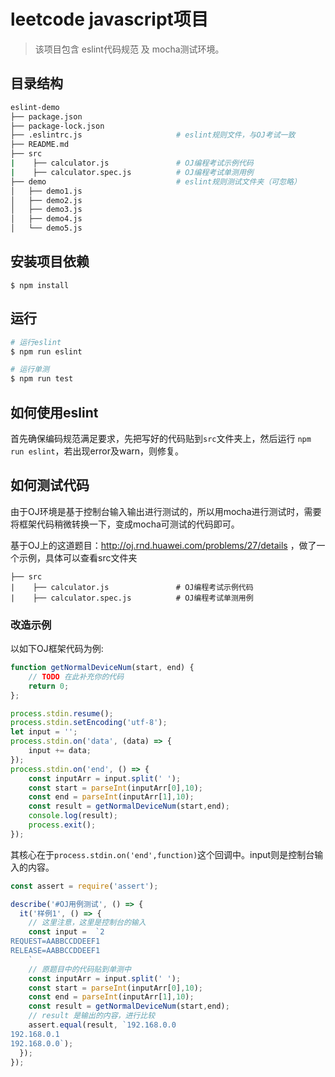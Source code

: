 # leetcode javascript项目

> 该项目包含 eslint代码规范 及 mocha测试环境。

## 目录结构

```bash
eslint-demo
├── package.json          
├── package-lock.json
├── .eslintrc.js                     # eslint规则文件，与OJ考试一致
├── README.md
├── src
|    ├── calculator.js               # OJ编程考试示例代码
|    ├── calculator.spec.js          # OJ编程考试单测用例
├── demo                             # eslint规则测试文件夹（可忽略）
│   ├── demo1.js
│   ├── demo2.js
│   ├── demo3.js
│   ├── demo4.js
│   └── demo5.js


```

## 安装项目依赖

```
$ npm install
```

## 运行

```bash
# 运行eslint
$ npm run eslint

# 运行单测
$ npm run test
```

## 如何使用eslint

首先确保编码规范满足要求，先把写好的代码贴到`src`文件夹上，然后运行 `npm run eslint`，若出现error及warn，则修复。

## 如何测试代码

由于OJ环境是基于控制台输入输出进行测试的，所以用mocha进行测试时，需要将框架代码稍微转换一下，变成mocha可测试的代码即可。

基于OJ上的这道题目：http://oj.rnd.huawei.com/problems/27/details ，做了一个示例，具体可以查看src文件夹
```
├── src
|    ├── calculator.js               # OJ编程考试示例代码
|    ├── calculator.spec.js          # OJ编程考试单测用例
```

### 改造示例

以如下OJ框架代码为例:

```js
function getNormalDeviceNum(start, end) {
    // TODO 在此补充你的代码
    return 0;
};

process.stdin.resume();
process.stdin.setEncoding('utf-8');
let input = '';
process.stdin.on('data', (data) => {
    input += data;
});
process.stdin.on('end', () => {
    const inputArr = input.split(' ');
    const start = parseInt(inputArr[0],10);
    const end = parseInt(inputArr[1],10);
    const result = getNormalDeviceNum(start,end);
    console.log(result);
    process.exit();
});
```

其核心在于`process.stdin.on('end',function)`这个回调中。input则是控制台输入的内容。

```js
const assert = require('assert');

describe('#OJ用例测试', () => {
  it('样例1', () => {
    // 这里注意，这里是控制台的输入
    const input =  `2
REQUEST=AABBCCDDEEF1
RELEASE=AABBCCDDEEF1
    `
    // 原题目中的代码贴到单测中
    const inputArr = input.split(' ');
    const start = parseInt(inputArr[0],10);
    const end = parseInt(inputArr[1],10);
    const result = getNormalDeviceNum(start,end);
    // result 是输出的内容，进行比较
    assert.equal(result, `192.168.0.0
192.168.0.1
192.168.0.0`);
  });
});
```
